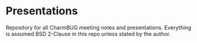 # Presentations
Repository for all CharmBUG meeting notes and presentations. Everything is assumed BSD 2-Clause in this repo unless stated by the author.
